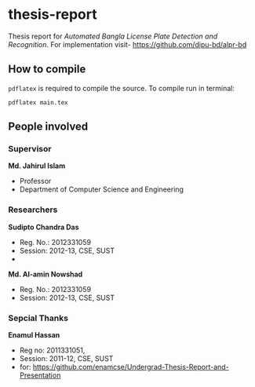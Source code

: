 # thesis-report
Thesis report for *Automated Bangla License Plate Detection and Recognition*. For implementation visit- https://github.com/dipu-bd/alpr-bd

## How to compile 
`pdflatex` is required to compile the source. To compile run in terminal:     
```
pdflatex main.tex
```
## People involved

### Supervisor   
**Md. Jahirul Islam**  
- Professor
- Department of Computer Science and Engineering

### Researchers
**Sudipto Chandra Das**
- Reg. No.: 2012331059
- Session: 2012-13, CSE, SUST
- 
**Md. Al-amin Nowshad**
- Reg. No.: 2012331059
- Session: 2012-13, CSE, SUST


### Sepcial Thanks
**Enamul Hassan**
- Reg no: 2011331051,
- Session: 2011-12, CSE, SUST
- for: https://github.com/enamcse/Undergrad-Thesis-Report-and-Presentation 


